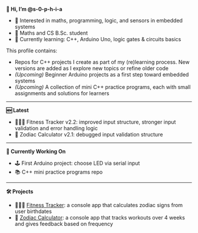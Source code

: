 **👋 Hi, I’m @s-0-p-h-i-a**
- 👀 Interested in maths, programming, logic, and sensors in embedded systems
- 📖 Maths and CS B.Sc. student
- 🌱 Currently learning: C++, Arduino Uno, logic gates & circuits basics

This profile contains:
- Repos for C++ projects I create as part of my (re)learning process. New versions are added as I explore new topics or refine older code
- _(Upcoming)_ Beginner Arduino projects as a first step toward embedded systems
- _(Upcoming)_ A collection of mini C++ practice programs, each with small assignments and solutions for learners

---

**🆕 Latest**
- 🏋🏻‍♀️ Fitness Tracker v2.2: improved input structure, stronger input validation and error handling logic
- 🌙 Zodiac Calculator v2.1: debugged input validation structure

---

**🚧 Currently Working On**
- 🕹️ First Arduino project: choose LED via serial input
- 📚 C++ mini practice programs repo

---

**🛠️ Projects**
- 🏋🏻‍♀️ [Fitness Tracker](https://github.com/s-0-p-h-i-a/Fitness_Tracker): a console app that calculates zodiac signs from user birthdates
- 🌙 [Zodiac Calculator](https://github.com/s-0-p-h-i-a/Zodiac_Calculator): a console app that tracks workouts over 4 weeks and gives feedback based on frequency

<!--- See my pinned repositories for ongoing projects!


💞️ I’m looking to collaborate on
- 📫 How to reach me ...
- 😄 Pronouns: ...
- ⚡ Fun fact: ... ... --->

<!---
s-0-p-h-i-a/s-0-p-h-i-a is a ✨ special ✨ repository because its `README.md` (this file) appears on your GitHub profile.
You can click the Preview link to take a look at your changes.
--->
